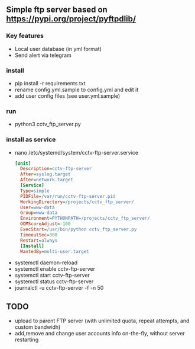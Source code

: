## Simple ftp server based on https://pypi.org/project/pyftpdlib/

### Key features
* Local user database (in yml format)
* Send alert via telegram

### install
* pip install -r requirements.txt
* rename config.yml.sample to config.yml and edit it
* add user config files (see user.yml.sample) 

### run
* python3 cctv_ftp_server.py

### install as service
* nano /etc/systemd/system/cctv-ftp-server.service
  ``` ini
  [Unit]
    Description=cctv-ftp-server
    After=syslog.target
    After=network.target
    [Service]
    Type=simple
    PIDFile=/var/run/cctv-ftp-server.pid
    WorkingDirectory=/projects/cctv_ftp_server/
    User=www-data
    Group=www-data
    Environment=PYTHONPATH=/projects/cctv_ftp_server/
    OOMScoreAdjust=-100
    ExecStart=/usr/bin/python cctv_ftp_server.py
    TimeoutSec=300
    Restart=always
    [Install]
    WantedBy=multi-user.target
  ```
* systemctl daemon-reload
* systemctl enable cctv-ftp-server
* systemctl start cctv-ftp-server
* systemctl status cctv-ftp-server
* journalctl -u cctv-ftp-server -f -n 50

## TODO
* upload to parent FTP server (with unlimited quota, repeat attempts, and custom bandwidh)
* add,remove and change user accounts info on-the-fly, without server restarting


